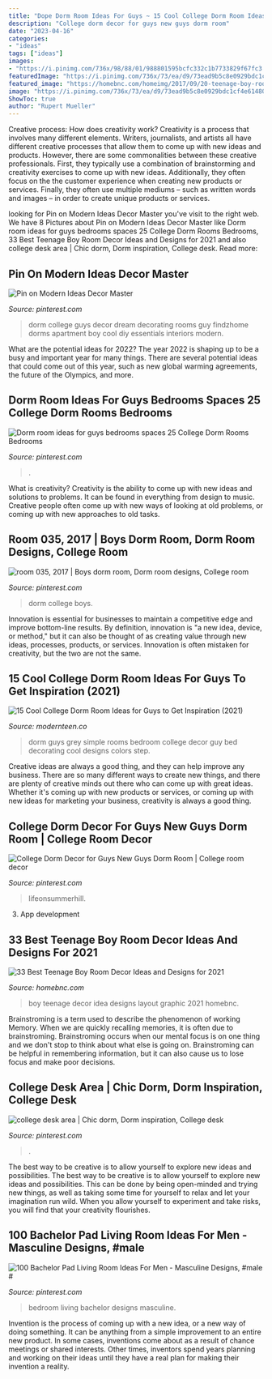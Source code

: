 ```yaml
---
title: "Dope Dorm Room Ideas For Guys ~ 15 Cool College Dorm Room Ideas For Guys To Get Inspiration (2021)"
description: "College dorm decor for guys new guys dorm room"
date: "2023-04-16"
categories:
- "ideas"
tags: ["ideas"]
images:
- "https://i.pinimg.com/736x/98/88/01/988801595bcfc332c1b7733829f67fc3.jpg"
featuredImage: "https://i.pinimg.com/736x/73/ea/d9/73ead9b5c8e0929bdc1cf4e614807efa.jpg"
featured_image: "https://homebnc.com/homeimg/2017/09/20-teenage-boy-room-decor-ideas-homebnc-1.jpg"
image: "https://i.pinimg.com/736x/73/ea/d9/73ead9b5c8e0929bdc1cf4e614807efa.jpg"
ShowToc: true
author: "Rupert Mueller"
---
```



Creative process: How does creativity work?
Creativity is a process that involves many different elements. Writers, journalists, and artists all have different creative processes that allow them to come up with new ideas and products. However, there are some commonalities between these creative professionals. First, they typically use a combination of brainstorming and creativity exercises to come up with new ideas. Additionally, they often focus on the the customer experience when creating new products or services. Finally, they often use multiple mediums – such as written words and images – in order to create unique products or services.

	

		
looking for Pin on Modern Ideas Decor Master you've visit to the right web. We have 8 Pictures about Pin on Modern Ideas Decor Master like Dorm room ideas for guys bedrooms spaces 25 College Dorm Rooms Bedrooms, 33 Best Teenage Boy Room Decor Ideas and Designs for 2021 and also college desk area | Chic dorm, Dorm inspiration, College desk. Read more:
		
    
## Pin On Modern Ideas Decor Master

<img loading=lazy src="https://i.pinimg.com/736x/98/88/01/988801595bcfc332c1b7733829f67fc3.jpg" onerror="this.onerror=null;this.src='https://tse3.mm.bing.net/th?id=OIP.rcITQPDrOvx2idUkkPF2JwHaEE&amp;pid=15.1';" alt="Pin on Modern Ideas Decor Master">

_Source: pinterest.com_

>dorm college guys decor dream decorating rooms guy findzhome dorms apartment boy cool diy essentials interiors modern. 

	

What are the potential ideas for 2022?
The year 2022 is shaping up to be a busy and important year for many things. There are several potential ideas that could come out of this year, such as new global warming agreements, the future of the Olympics, and more.

    
## Dorm Room Ideas For Guys Bedrooms Spaces 25 College Dorm Rooms Bedrooms

<img loading=lazy src="https://i.pinimg.com/736x/9a/66/2a/9a662a8ada34055c8af64ef0d32b0f88.jpg" onerror="this.onerror=null;this.src='https://tse3.mm.bing.net/th?id=OIP.FynKu93eQ35B6J0ey0w3igHaJ3&amp;pid=15.1';" alt="Dorm room ideas for guys bedrooms spaces 25 College Dorm Rooms Bedrooms">

_Source: pinterest.com_

>. 

	

What is creativity?
Creativity is the ability to come up with new ideas and solutions to problems. It can be found in everything from design to music. Creative people often come up with new ways of looking at old problems, or coming up with new approaches to old tasks.

    
## Room 035, 2017 | Boys Dorm Room, Dorm Room Designs, College Room

<img loading=lazy src="https://i.pinimg.com/736x/73/ea/d9/73ead9b5c8e0929bdc1cf4e614807efa.jpg" onerror="this.onerror=null;this.src='https://tse1.mm.bing.net/th?id=OIP.vD4HHIYm0IxzZGX6HJptewDYEg&amp;pid=15.1';" alt="room 035, 2017 | Boys dorm room, Dorm room designs, College room">

_Source: pinterest.com_

>dorm college boys. 

	

Innovation is essential for businesses to maintain a competitive edge and improve bottom-line results. By definition, innovation is "a new idea, device, or method," but it can also be thought of as creating value through new ideas, processes, products, or services. Innovation is often mistaken for creativity, but the two are not the same.

    
## 15 Cool College Dorm Room Ideas For Guys To Get Inspiration (2021)

<img loading=lazy src="https://modernteen.co/wp-content/uploads/2020/05/Simple-Grey.jpg" onerror="this.onerror=null;this.src='https://tse1.mm.bing.net/th?id=OIP.zDKxUzjU9I53xac6oLqB7gHaHa&amp;pid=15.1';" alt="15 Cool College Dorm Room Ideas for Guys to Get Inspiration (2021)">

_Source: modernteen.co_

>dorm guys grey simple rooms bedroom college decor guy bed decorating cool designs colors step. 

	

Creative ideas are always a good thing, and they can help improve any business. There are so many different ways to create new things, and there are plenty of creative minds out there who can come up with great ideas. Whether it's coming up with new products or services, or coming up with new ideas for marketing your business, creativity is always a good thing.

    
## College Dorm Decor For Guys New Guys Dorm Room | College Room Decor

<img loading=lazy src="https://i.pinimg.com/736x/a0/43/aa/a043aadeaaf18360f516c60b5eb642ad.jpg" onerror="this.onerror=null;this.src='https://tse3.mm.bing.net/th?id=OIP.EOG5ZiAKScL_rVvMo2fASgHaDt&amp;pid=15.1';" alt="College Dorm Decor for Guys New Guys Dorm Room | College room decor">

_Source: pinterest.com_

>lifeonsummerhill. 

	

3. App development 

    
## 33 Best Teenage Boy Room Decor Ideas And Designs For 2021

<img loading=lazy src="https://homebnc.com/homeimg/2017/09/20-teenage-boy-room-decor-ideas-homebnc-1.jpg" onerror="this.onerror=null;this.src='https://tse4.mm.bing.net/th?id=OIP.QXxhElJasYxVJOlhZf4g5wHaLG&amp;pid=15.1';" alt="33 Best Teenage Boy Room Decor Ideas and Designs for 2021">

_Source: homebnc.com_

>boy teenage decor idea designs layout graphic 2021 homebnc. 

	

Brainstroming is a term used to describe the phenomenon of working Memory. When we are quickly recalling memories, it is often due to brainstroming. Brainstroming occurs when our mental focus is on one thing and we don't stop to think about what else is going on. Brainstroming can be helpful in remembering information, but it can also cause us to lose focus and make poor decisions.

    
## College Desk Area | Chic Dorm, Dorm Inspiration, College Desk

<img loading=lazy src="https://i.pinimg.com/736x/9d/cd/65/9dcd6553f25a9458a1b2d9714642b330.jpg" onerror="this.onerror=null;this.src='https://tse2.mm.bing.net/th?id=OIP.nNegYebyCD5ZvxC8CDYPAAHaJ3&amp;pid=15.1';" alt="college desk area | Chic dorm, Dorm inspiration, College desk">

_Source: pinterest.com_

>. 

	

The best way to be creative is to allow yourself to explore new ideas and possibilities.
The best way to be creative is to allow yourself to explore new ideas and possibilities. This can be done by being open-minded and trying new things, as well as taking some time for yourself to relax and let your imagination run wild. When you allow yourself to experiment and take risks, you will find that your creativity flourishes.

    
## 100 Bachelor Pad Living Room Ideas For Men - Masculine Designs, #male #

<img loading=lazy src="https://i.pinimg.com/736x/68/08/1e/68081e6840414e8eea954fb64776027f.jpg" onerror="this.onerror=null;this.src='https://tse1.mm.bing.net/th?id=OIP.-XUWLx7he66csFAiZCBJyQHaIn&amp;pid=15.1';" alt="100 Bachelor Pad Living Room Ideas For Men - Masculine Designs, #male #">

_Source: pinterest.com_

>bedroom living bachelor designs masculine. 

	

Invention is the process of coming up with a new idea, or a new way of doing something. It can be anything from a simple improvement to an entire new product. In some cases, inventions come about as a result of chance meetings or shared interests. Other times, inventors spend years planning and working on their ideas until they have a real plan for making their invention a reality.

